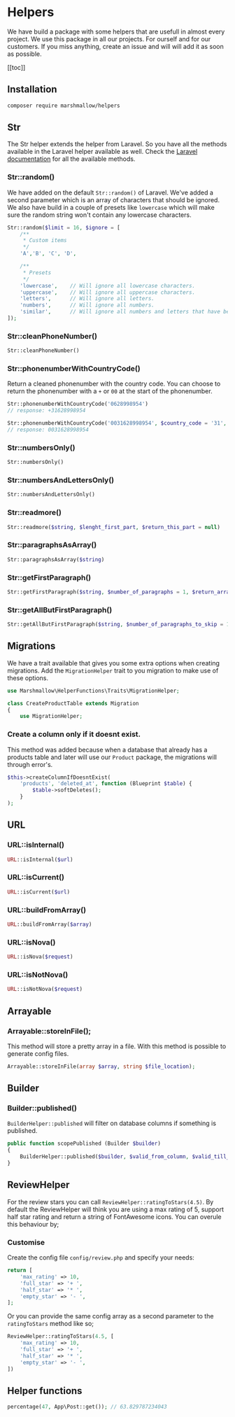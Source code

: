 # Helpers
We have build a package with some helpers that are usefull in almost every project. We use this package in all our projects. For ourself and for our customers. If you miss anything, create an issue and will will add it as soon as possible.

[[toc]]

## Installation
```bash
composer require marshmallow/helpers
```

## Str
The Str helper extends the helper from Laravel. So you have all the methods available in the Laravel helper available as well. Check the [Laravel documentation](https://laravel.com/docs/helpers) for all the available methods.

### Str::random()
We have added on the default `Str::random()` of Laravel. We've added a second parameter which is an array of characters that should be ignored. We also have build in a couple of presets like `lowercase` which will make sure the random string won't contain any lowercase characters.
```php
Str::random($limit = 16, $ignore = [
	/**
	 * Custom items
	 */
  	'A','B', 'C', 'D',

  	/**
  	 * Presets
  	 */
	'lowercase', 	// Will ignore all lowercase characters.
	'uppercase',	// Will ignore all uppercase characters.
	'letters',		// Will ignore all letters.
	'numbers',		// Will ignore all numbers.
	'similar',		// Will ignore all numbers and letters that have been marked as similar.
]);
```

### Str::cleanPhoneNumber()
```php
Str::cleanPhoneNumber()
```

### Str::phonenumberWithCountryCode()
Return a cleaned phonenumber with the country code. You can choose to return the phonenumber with a `+` or `00` at the start of the phonenumber.
```php
Str::phonenumberWithCountryCode('0628998954')
// response: +31628998954

Str::phonenumberWithCountryCode('0031628998954', $country_code = '31', $use_plus_instead_of_zeros = false)
// response: 0031628998954
```

### Str::numbersOnly()
```php
Str::numbersOnly()
```

### Str::numbersAndLettersOnly()
```php
Str::numbersAndLettersOnly()
```

### Str::readmore()
```php
Str::readmore($string, $lenght_first_part, $return_this_part = null)
```

### Str::paragraphsAsArray()
```php
Str::paragraphsAsArray($string)
```

### Str::getFirstParagraph()
```php
Str::getFirstParagraph($string, $number_of_paragraphs = 1, $return_array = false)
```

### Str::getAllButFirstParagraph()
```php
Str::getAllButFirstParagraph($string, $number_of_paragraphs_to_skip = 1, $return_array = false)
```

## Migrations
We have a trait available that gives you some extra options when creating migrations. Add the `MigrationHelper` trait to you migration to make use of these options.
```php
use Marshmallow\HelperFunctions\Traits\MigrationHelper;

class CreateProductTable extends Migration
{
    use MigrationHelper;
```

### Create a column only if it doesnt exist.
This method was added because when a database that already has a products table and later will use our `Product` package, the migrations will through error's.
```php
$this->createColumnIfDoesntExist(
    'products', 'deleted_at', function (Blueprint $table) {
        $table->softDeletes();
    }
);
```

## URL

### URL::isInternal()
```php
URL::isInternal($url)
```

### URL::isCurrent()
```php
URL::isCurrent($url)
```

### URL::buildFromArray()
```php
URL::buildFromArray($array)
```
### URL::isNova()
```php
URL::isNova($request)
```
### URL::isNotNova()
```php
URL::isNotNova($request)
```

## Arrayable

### Arrayable::storeInFile();
This method will store a pretty array in a file. With this method is possible to generate config files.
```php
Arrayable::storeInFile(array $array, string $file_location);
```

## Builder

### Builder::published()
`BuilderHelper::published` will filter on database columns if something is published.
```php
public function scopePublished (Builder $builder)
{
	BuilderHelper::published($builder, $valid_from_column, $valid_till_column);
}
```

## ReviewHelper
For the review stars you can call `ReviewHelper::ratingToStars(4.5)`. By default the ReviewHelper will think you are using a max rating of 5, support half star rating and return a string of FontAwesome icons. You can overule this behaviour by;

### Customise
Create the config file `config/review.php` and specify your needs:
```php
return [
    'max_rating' => 10,
    'full_star' => '+ ',
    'half_star' => '* ',
    'empty_star' => '- ',
];
```

Or you can provide the same config array as a second parameter to the `ratingToStars` method like so;
```php
ReviewHelper::ratingToStars(4.5, [
    'max_rating' => 10,
    'full_star' => '+ ',
    'half_star' => '* ',
    'empty_star' => '- ',
])
```

## Helper functions
```php
percentage(47, App\Post::get()); // 63.829787234043
```

<EditOnGithub repo_name="packages" edit_url="support/helpers.md"/>

